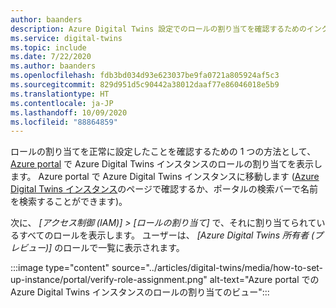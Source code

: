 ```yaml
---
author: baanders
description: Azure Digital Twins 設定でのロールの割り当てを確認するためのインクルード ファイル
ms.service: digital-twins
ms.topic: include
ms.date: 7/22/2020
ms.author: baanders
ms.openlocfilehash: fdb3bd034d93e623037be9fa0721a805924af5c3
ms.sourcegitcommit: 829d951d5c90442a38012daaf77e86046018e5b9
ms.translationtype: HT
ms.contentlocale: ja-JP
ms.lasthandoff: 10/09/2020
ms.locfileid: "88864859"
---
```

ロールの割り当てを正常に設定したことを確認するための 1 つの方法として、[Azure portal](https://portal.azure.com) で Azure Digital Twins インスタンスのロールの割り当てを表示します。 Azure portal で Azure Digital Twins インスタンスに移動します ([Azure Digital Twins インスタンス](https://portal.azure.com/#blade/HubsExtension/BrowseResource/resourceType/Microsoft.DigitalTwins%2FdigitalTwinsInstances)のページで確認するか、ポータルの検索バーで名前を検索することができます)。

次に、 *[アクセス制御 (IAM)] > [ロールの割り当て]* で、それに割り当てられているすべてのロールを表示します。 ユーザーは、 *[Azure Digital Twins 所有者 (プレビュー)]* のロールで一覧に表示されます。 

:::image type="content" source="../articles/digital-twins/media/how-to-set-up-instance/portal/verify-role-assignment.png" alt-text="Azure portal での Azure Digital Twins インスタンスのロールの割り当てのビュー":::